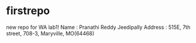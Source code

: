 # firstrepo
new repo for WA lab1!
Name : Pranathi Reddy Jeedipally
Address : 515E, 7th street, 708-3, Maryville, MO(64468)
